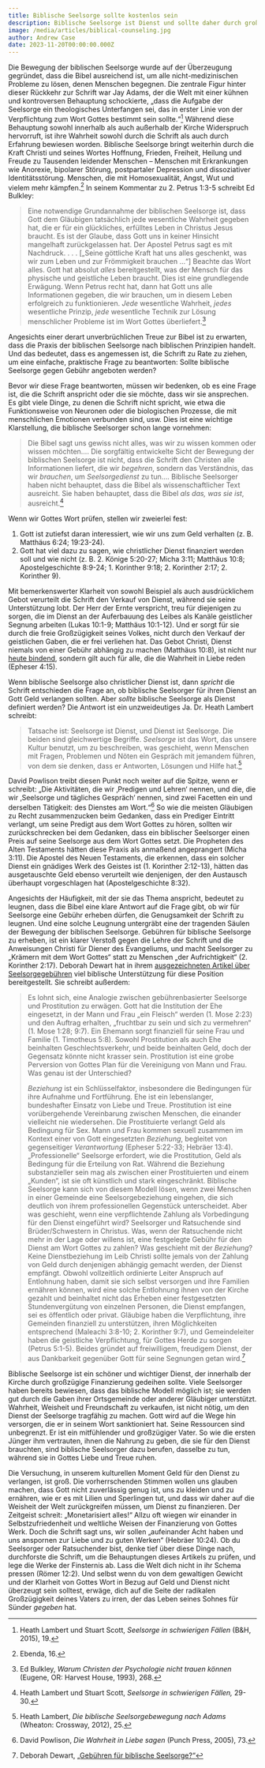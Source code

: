 ```yaml
---
title: Biblische Seelsorge sollte kostenlos sein
description: Biblische Seelsorge ist Dienst und sollte daher durch großzügige Finanzierung gedeihen, nicht indem man denen Geld abverlangt, die Heilung in Christus suchen.
image: /media/articles/biblical-counseling.jpg
author: Andrew Case
date: 2023-11-20T00:00:00.000Z
---
```


<podcast-player id="6JIfqRTIHeN2jhXLGVlUZx"></podcast-player>

Die Bewegung der biblischen Seelsorge wurde auf der Überzeugung gegründet, dass die Bibel ausreichend ist, um alle nicht-medizinischen Probleme zu lösen, denen Menschen begegnen. Die zentrale Figur hinter dieser Rückkehr zur Schrift war Jay Adams, der die Welt mit einer kühnen und kontroversen Behauptung schockierte, „dass die Aufgabe der Seelsorge ein theologisches Unterfangen sei, das in erster Linie von der Verpflichtung zum Wort Gottes bestimmt sein sollte.“[^1] Während diese Behauptung sowohl innerhalb als auch außerhalb der Kirche Widerspruch hervorruft, ist ihre Wahrheit sowohl durch die Schrift als auch durch Erfahrung bewiesen worden. Biblische Seelsorge bringt weiterhin durch die Kraft Christi und seines Wortes Hoffnung, Frieden, Freiheit, Heilung und Freude zu Tausenden leidender Menschen – Menschen mit Erkrankungen wie Anorexie, bipolarer Störung, postpartaler Depression und dissoziativer Identitätsstörung. Menschen, die mit Homosexualität, Angst, Wut und vielem mehr kämpfen.[^2] In seinem Kommentar zu 2. Petrus 1:3-5 schreibt Ed Bulkley:

> Eine notwendige Grundannahme der biblischen Seelsorge ist, dass Gott dem Gläubigen tatsächlich jede wesentliche Wahrheit gegeben hat, die er für ein glückliches, erfülltes Leben in Christus Jesus braucht. Es ist der Glaube, dass Gott uns in keiner Hinsicht mangelhaft zurückgelassen hat. Der Apostel Petrus sagt es mit Nachdruck. . . . [„Seine göttliche Kraft hat uns alles geschenkt, was wir zum Leben und zur Frömmigkeit brauchen …“] Beachte das Wort alles. Gott hat absolut _alles_ bereitgestellt, was der Mensch für das physische und geistliche Leben braucht. Dies ist eine grundlegende Erwägung. Wenn Petrus recht hat, dann hat Gott uns alle Informationen gegeben, die wir brauchen, um in diesem Leben erfolgreich zu funktionieren. _Jede_ wesentliche Wahrheit, _jedes_ wesentliche Prinzip, _jede_ wesentliche Technik zur Lösung menschlicher Probleme ist im Wort Gottes überliefert.[^3]

Angesichts einer derart unverbrüchlichen Treue zur Bibel ist zu erwarten, dass die Praxis der biblischen Seelsorge nach biblischen Prinzipien handelt. Und das bedeutet, dass es angemessen ist, die Schrift zu Rate zu ziehen, um eine einfache, praktische Frage zu beantworten: Sollte biblische Seelsorge gegen Gebühr angeboten werden?

Bevor wir diese Frage beantworten, müssen wir bedenken, ob es eine Frage ist, die die Schrift anspricht oder die sie möchte, dass wir sie ansprechen. Es gibt viele Dinge, zu denen die Schrift nicht spricht, wie etwa die Funktionsweise von Neuronen oder die biologischen Prozesse, die mit menschlichen Emotionen verbunden sind, usw. Dies ist eine wichtige Klarstellung, die biblische Seelsorger schon lange vornehmen:

> Die Bibel sagt uns gewiss nicht alles, was wir zu wissen kommen oder wissen möchten…. Die sorgfältig entwickelte Sicht der Bewegung der biblischen Seelsorge ist nicht, dass die Schrift den Christen alle Informationen liefert, die wir _begehren_, sondern das Verständnis, das wir _brauchen_, um _Seelsorgedienst_ zu tun…. Biblische Seelsorger haben nicht behauptet, dass die Bibel als wissenschaftlicher Text ausreicht. Sie haben behauptet, dass die Bibel _als das, was sie ist_, ausreicht.[^4]

Wenn wir Gottes Wort prüfen, stellen wir zweierlei fest:

1. Gott ist zutiefst daran interessiert, wie wir uns zum Geld verhalten (z. B. Matthäus 6:24; 19:23-24).
2. Gott hat viel dazu zu sagen, wie christlicher Dienst finanziert werden soll und wie nicht (z. B. 2. Könige 5:20-27; Micha 3:11; Matthäus 10:8; Apostelgeschichte 8:9-24; 1. Korinther 9:18; 2. Korinther 2:17; 2. Korinther 9).

Mit bemerkenswerter Klarheit von sowohl Beispiel als auch ausdrücklichem Gebot verurteilt die Schrift den Verkauf von Dienst, während sie seine Unterstützung lobt. Der Herr der Ernte verspricht, treu für diejenigen zu sorgen, die im Dienst an der Auferbauung des Leibes als Kanäle geistlicher Segnung arbeiten (Lukas 10:1-9; Matthäus 10:1-12). Und er sorgt für sie durch die freie Großzügigkeit seines Volkes, nicht durch den Verkauf der geistlichen Gaben, die er frei verliehen hat. Das Gebot Christi, Dienst niemals von einer Gebühr abhängig zu machen (Matthäus 10:8), ist nicht nur [heute bindend](https://sellingjesus.org/articles/freely-give-today), sondern gilt auch für alle, die die Wahrheit in Liebe reden (Epheser 4:15).

Wenn biblische Seelsorge also christlicher Dienst ist, dann _spricht_ die Schrift entschieden die Frage an, ob biblische Seelsorger für ihren Dienst an Gott Geld verlangen sollten. Aber _sollte_ biblische Seelsorge als Dienst definiert werden? Die Antwort ist ein unzweideutiges Ja. Dr. Heath Lambert schreibt:

> Tatsache ist: Seelsorge ist Dienst, und Dienst ist Seelsorge. Die beiden sind gleichwertige Begriffe. _Seelsorge_ ist das Wort, das unsere Kultur benutzt, um zu beschreiben, was geschieht, wenn Menschen mit Fragen, Problemen und Nöten ein Gespräch mit jemandem führen, von dem sie denken, dass er Antworten, Lösungen und Hilfe hat.[^5]

David Powlison treibt diesen Punkt noch weiter auf die Spitze, wenn er schreibt: „Die Aktivitäten, die wir ‚Predigen und Lehren‘ nennen, und die, die wir ‚Seelsorge und tägliches Gespräch‘ nennen, sind zwei Facetten ein und derselben Tätigkeit: des Dienstes am Wort.“[^6] So wie die meisten Gläubigen zu Recht zusammenzucken beim Gedanken, dass ein Prediger Eintritt verlangt, um seine Predigt aus dem Wort Gottes zu hören, sollten wir zurückschrecken bei dem Gedanken, dass ein biblischer Seelsorger einen Preis auf seine Seelsorge aus dem Wort Gottes setzt. Die Propheten des Alten Testaments hätten diese Praxis als anmaßend angeprangert (Micha 3:11). Die Apostel des Neuen Testaments, die erkennen, dass ein solcher Dienst ein gnädiges Werk des Geistes ist (1. Korinther 2:12-13), hätten das ausgetauschte Geld ebenso verurteilt wie denjenigen, der den Austausch überhaupt vorgeschlagen hat (Apostelgeschichte 8:32).

Angesichts der Häufigkeit, mit der sie das Thema anspricht, bedeutet zu leugnen, dass die Bibel eine klare Antwort auf die Frage gibt, ob wir für Seelsorge eine Gebühr erheben dürfen, die Genugsamkeit der Schrift zu leugnen. Und eine solche Leugnung untergräbt eine der tragenden Säulen der Bewegung der biblischen Seelsorge. Gebühren für biblische Seelsorge zu erheben, ist ein klarer Verstoß gegen die Lehre der Schrift und die Anweisungen Christi für Diener des Evangeliums, und macht Seelsorger zu „Krämern mit dem Wort Gottes“ statt zu Menschen „der Aufrichtigkeit“ (2. Korinther 2:17). Deborah Dewart hat in ihrem [ausgezeichneten Artikel über Seelsorgegebühren](https://sellingjesus.org/articles/counseling-fees) viel biblische Unterstützung für diese Position bereitgestellt. Sie schreibt außerdem:

> Es lohnt sich, eine Analogie zwischen gebührenbasierter Seelsorge und Prostitution zu erwägen. Gott hat die Institution der Ehe eingesetzt, in der Mann und Frau „ein Fleisch“ werden (1. Mose 2:23) und den Auftrag erhalten, „fruchtbar zu sein und sich zu vermehren“ (1. Mose 1:28; 9:7). Ein Ehemann sorgt finanziell für seine Frau und Familie (1. Timotheus 5:8). Sowohl Prostitution als auch Ehe beinhalten Geschlechtsverkehr, und beide beinhalten Geld, doch der Gegensatz könnte nicht krasser sein. Prostitution ist eine grobe Perversion von Gottes Plan für die Vereinigung von Mann und Frau. Was genau ist der Unterschied?
>
> _Beziehung_ ist ein Schlüsselfaktor, insbesondere die Bedingungen für ihre Aufnahme und Fortführung. Ehe ist ein lebenslanger, bundeshafter Einsatz von Liebe und Treue. Prostitution ist eine vorübergehende Vereinbarung zwischen Menschen, die einander vielleicht nie wiedersehen. Die Prostituierte verlangt Geld als Bedingung für Sex. Mann und Frau kommen sexuell zusammen im Kontext einer von Gott eingesetzten _Beziehung_, begleitet von gegenseitiger _Verantwortung_ (Epheser 5:22-33; Hebräer 13:4). „Professionelle“ Seelsorge erfordert, wie die Prostitution, Geld als Bedingung für die Erteilung von Rat. Während die Beziehung substanzieller sein mag als zwischen einer Prostituierten und einem „Kunden“, ist sie oft künstlich und stark eingeschränkt. Biblische Seelsorge kann sich von diesem Modell lösen, wenn zwei Menschen in einer Gemeinde eine Seelsorgebeziehung eingehen, die sich deutlich von ihrem professionellen Gegenstück unterscheidet. Aber was geschieht, wenn eine verpflichtende Zahlung als Vorbedingung für den Dienst eingeführt wird? Seelsorger und Ratsuchende sind Brüder/Schwestern in Christus. Was, wenn der Ratsuchende nicht mehr in der Lage oder willens ist, eine festgelegte Gebühr für den Dienst am Wort Gottes zu zahlen? Was geschieht mit der _Beziehung_? Keine Dienstbeziehung im Leib Christi sollte jemals von der Zahlung von Geld durch denjenigen abhängig gemacht werden, der Dienst empfängt. Obwohl vollzeitlich ordinierte Leiter Anspruch auf Entlohnung haben, damit sie sich selbst versorgen und ihre Familien ernähren können, wird eine solche Entlohnung ihnen von der Kirche gezahlt und beinhaltet nicht das Erheben einer festgesetzten Stundenvergütung von einzelnen Personen, die Dienst empfangen, sei es öffentlich oder privat. Gläubige haben die Verpflichtung, ihre Gemeinden finanziell zu unterstützen, ihren Möglichkeiten entsprechend (Maleachi 3:8-10; 2. Korinther 9:7), und Gemeindeleiter haben die geistliche Verpflichtung, für Gottes Herde zu sorgen (Petrus 5:1-5). Beides gründet auf freiwilligem, freudigem Dienst, der aus Dankbarkeit gegenüber Gott für seine Segnungen getan wird.[^7]

Biblische Seelsorge ist ein schöner und wichtiger Dienst, der innerhalb der Kirche durch großzügige Finanzierung gedeihen sollte. Viele Seelsorger haben bereits bewiesen, dass das biblische Modell möglich ist; sie werden gut durch die Gaben ihrer Ortsgemeinde oder anderer Gläubiger unterstützt. Wahrheit, Weisheit und Freundschaft zu verkaufen, ist nicht nötig, um den Dienst der Seelsorge tragfähig zu machen. Gott wird auf die Wege hin versorgen, die er in seinem Wort sanktioniert hat. Seine Ressourcen sind unbegrenzt. Er ist ein mitfühlender und großzügiger Vater. So wie die ersten Jünger ihm vertrauten, ihnen die Nahrung zu geben, die sie für den Dienst brauchten, sind biblische Seelsorger dazu berufen, dasselbe zu tun, während sie in Gottes Liebe und Treue ruhen.

Die Versuchung, in unserem kulturellen Moment Geld für den Dienst zu verlangen, ist groß. Die vorherrschenden Stimmen wollen uns glauben machen, dass Gott nicht zuverlässig genug ist, uns zu kleiden und zu ernähren, wie er es mit Lilien und Sperlingen tut, und dass wir daher auf die Weisheit der Welt zurückgreifen müssen, um Dienst zu finanzieren. Der Zeitgeist schreit: „Monetarisiert alles!“ Allzu oft wiegen wir einander in Selbstzufriedenheit und weltliche Weisen der Finanzierung von Gottes Werk. Doch die Schrift sagt uns, wir sollen „aufeinander Acht haben und uns anspornen zur Liebe und zu guten Werken“ (Hebräer 10:24). Ob du Seelsorger oder Ratsuchender bist, denke tief über diese Dinge nach, durchforste die Schrift, um die Behauptungen dieses Artikels zu prüfen, und lege die Werke der Finsternis ab. Lass die Welt dich nicht in ihr Schema pressen (Römer 12:2). Und selbst wenn du von dem gewaltigen Gewicht und der Klarheit von Gottes Wort in Bezug auf Geld und Dienst nicht überzeugt sein solltest, erwäge, dich auf die Seite der radikalen Großzügigkeit deines Vaters zu irren, der das Leben seines Sohnes für Sünder _gegeben_ hat.


[^1]: Heath Lambert und Stuart Scott, _Seelsorge in schwierigen Fällen_ (B&H, 2015), 19.

[^2]: Ebenda, 16.

[^3]: Ed Bulkley, _Warum Christen der Psychologie nicht trauen können_ (Eugene, OR: Harvest House, 1993), 268.

[^4]: Heath Lambert und Stuart Scott, _Seelsorge in schwierigen Fällen,_ 29-30.

[^5]: Heath Lambert, _Die biblische Seelsorgebewegung nach Adams_ (Wheaton: Crossway, 2012), 25.

[^6]: David Powlison, _Die Wahrheit in Liebe sagen_ (Punch Press, 2005), 73.

[^7]: Deborah Dewart, [„Gebühren für biblische Seelsorge?“](https://sellingjesus.org/articles/counseling-fees#iv-worldly-model)
